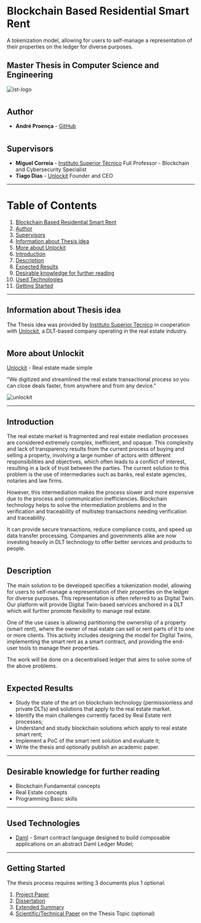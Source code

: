 # Blockchain Based Residential Smart Rent

A tokenization model, allowing for users to self-manage a representation of their properties on the ledger for diverse purposes.

## Master Thesis in Computer Science and Engineering

![ist-logo](https://user-images.githubusercontent.com/78174997/190400534-e7c93898-9fb1-4de6-9d60-4f5749c204dc.png)


#

## Author

- **André Proença** - [GitHub](https://github.com/AndreProenza)

#

## Supervisors

- **Miguel Correia** - [Instituto Superior Técnico](https://tecnico.ulisboa.pt/en/) Full Professor - Blockchain and Cybersecurity Specialist
- **Tiago Dias** - [Unlockit](https://unlockit.io/) Founder and CEO

---

# Table of Contents
1. [Blockchain Based Residential Smart Rent](#blockchain-based-residential-smart-rent)
2. [Author](#author)
3. [Supervisors](#supervisors)
4. [Information about Thesis idea](#information-about-thesis-idea)
5. [More about Unlockit](#more-about-unlockit)
6. [Introduction](#introduction)
7. [Description](#description)
8. [Expected Results](#expected-results)
9. [Desirable knowledge for further reading](#desirable-knowledge-for-further-reading)
10. [Used Technologies](#used-technologies)
11. [Getting Started](#getting-started)



---

## Information about Thesis idea

The Thesis idea was provided by [Instituto Superior Técnico](https://tecnico.ulisboa.pt/en/) in cooperation with [Unlockit](https://unlockit.io/), a DLT-based company operating in the real estate industry.

#

## More about Unlockit

[Unlockit](https://unlockit.io/) - Real estate made simple

"We digitized and streamlined the real estate transactional process so you can close deals faster, from anywhere and from any device."

![unlockit](https://user-images.githubusercontent.com/78174997/190391282-19aaad62-4e3f-443c-9d6e-355d3230bfb9.jpeg)

---

## Introduction

The real estate market is fragmented and real estate mediation processes are considered extremely complex, inefficient, and opaque. This complexity and lack of transparency results from the current process of buying and selling a property, involving a large number of actors with different responsibilities and objectives, which often leads to a conflict of interest, resulting in a lack of trust between the parties. The current solution to this problem is the use of intermediaries such as banks, real estate agencies, notaries and law firms. 

However, this intermediation makes the process slower and more expensive due to the process and communication inefficiencies. 
Blockchain technology helps to solve the intermediation problems and in the verification and traceability of multistep transactions needing verification and traceability. 

It can provide secure transactions, reduce compliance costs, and speed up data transfer processing. 
Companies and governments alike are now investing heavily in DLT technology to offer better services and products to people.

#

## Description

The main solution to be developed specifies a tokenization model, allowing for users to self-manage a representation of their properties on the ledger for diverse purposes. This representation is often referred to as Digital Twin. Our platform will provide Digital Twin-based services anchored in a DLT which will further promote flexibility to manage real estate.  

One of the use cases is allowing partitioning the ownership of a property (smart rent), where the owner of real estate can sell or rent parts of it to one or more clients. This activity includes designing the model for Digital Twins, implementing the smart rent as a smart contract, and providing the end-user tools to manage their properties. 

The work will be done on a decentralised ledger that aims to solve some of the above problems. 

#
 
## Expected Results

- Study the state of the art on blockchain technology (permissionless and private DLTs) and solutions that apply to the real estate market. 
- Identify the main challenges currently faced by Real Estate rent processes; 
- Understand and study blockchain solutions which apply to real estate smart rent; 
- Implement a PoC of the smart rent solution and evaluate it; 
- Write the thesis and optionally publish an academic paper.

---

## Desirable knowledge for further reading

- Blockchain Fundamental concepts 
- Real Estate concepts 
- Programming Basic skills 

---

## Used Technologies

* [Daml](https://docs.daml.com/index.html) - Smart contract language designed to build composable applications on an abstract Daml Ledger Model;


---

## Getting Started

The thesis process requires writing 3 documents plus 1 optional:

1) [Project Paper](https://github.com/AndreProenza/Blockchain-Based-Residential-Smart-Rent/tree/main/Project-Paper)
2) [Dissertation](https://github.com/AndreProenza/Blockchain-Based-Residential-Smart-Rent/tree/main/Dissertation)
3) [Extended Summary](https://github.com/AndreProenza/Blockchain-Based-Residential-Smart-Rent/tree/main/Extended-Summary)
4) [Scientific/Technical Paper](https://github.com/AndreProenza/Blockchain-Based-Residential-Smart-Rent/tree/main/Scientific-Paper) on the Thesis Topic (optional)
